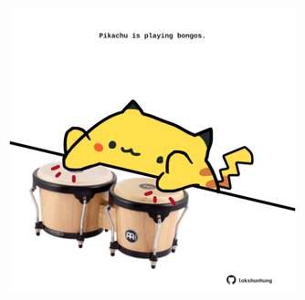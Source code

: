 <!-- built at 13/11/2022, 18:00:50 UTC -->
<p align="center">
  <img width="500" height="500" src="./ReadmeImage.svg">
</p>
